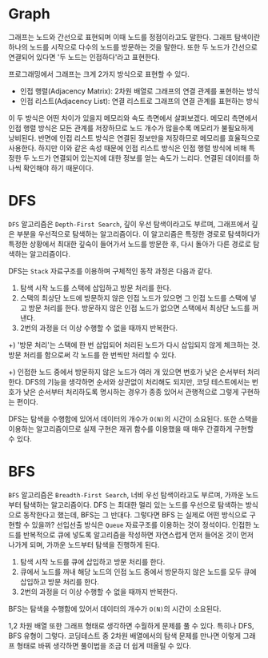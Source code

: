 # Graph
그래프는 노드와 간선으로 표현되며 이때 노드를 정점이라고도 말한다. 
그래프 탐색이란 하나의 노드를 시작으로 다수의 노드를 방문하는 것을 말한다.
또한 두 노드가 간선으로 연결되어 있다면 '두 노드는 인접하다'라고 표현한다.

프로그래밍에서 그래프는 크게 2가지 방식으로 표현할 수 있다.
- 인접 행렬(Adjacency Matrix): 2차원 배열로 그래프의 연결 관계를 표현하는 방식
- 인접 리스트(Adjacency List): 연결 리스트로 그래프의 연결 관계를 표현하는 방식

이 두 방식은 어떤 차이가 있을지 메모리와 속도 측면에서 살펴보겠다.
메모리 측면에서 인접 행렬 방식은 모든 관계를 저장하므로 노드 개수가 많을수록 메모리가 불필요하게 낭비된다.
반면에 인접 리스트 방식은 연결된 정보만을 저장하므로 메모리를 효율적으로 사용한다.
하지만 이와 같은 속성 때문에 인접 리스트 방식은 인접 행렬 방식에 비해 특정한 두 노드가 연결되어 있는지에 대한 정보를 얻는 속도가 느리다. 
연결된 데이터를 하나씩 확인해야 하기 때문이다.

# DFS
``DFS`` 알고리즘은 ``Depth-First Search``, 깊이 우선 탐색이라고도 부르며, 그래프에서 깊은 부분을 우선적으로 탐색하는 알고리즘이다. 
이 알고리즘은 특정한 경로로 탐색하다가 특정한 상황에서 최대한 깊숙이 들어가서 노드를 방문한 후, 다시 돌아가 다른 경로로 탐색하는 알고리즘이다.

DFS는 ``Stack`` 자료구조를 이용하며 구체적인 동작 과정은 다음과 같다.
1. 탐색 시작 노드를 스택에 삽입하고 방문 처리를 한다.
2. 스택의 최상단 노드에 방문하지 않은 인접 노드가 있으면 그 인접 노드를 스택에 넣고 방문 처리를 한다. 방문하지 않은 인접 노드가 없으면 스택에서 최상단 노드를 꺼낸다.
3. 2번의 과정을 더 이상 수행할 수 없을 때까지 반복한다.

+) '방문 처리'는 스택에 한 번 삽입되어 처리된 노드가 다시 삽입되지 않게 체크하는 것. 방문 처리를 함으로써 각 노드를 한 번씩만 처리할 수 있다.

+) 인접한 노드 중에서 방문하지 않은 노드가 여러 개 있으면 번호가 낮은 순서부터 처리한다. DFS의 기능을 생각하면 순서와 상관없이 처리해도 되지만, 코딩 테스트에서는 번호가 낮은 순서부터 처리하도록 명시하는 경우가 종종 있어서 관행적으로 그렇게 구현하는 편이다.

DFS는 탐색을 수행함에 있어서 데이터의 개수가 ``O(N)``의 시간이 소요된다. 또한 스택을 이용하는 알고리즘이므로 실제 구현은 재귀 함수를 이용했을 때 매우 간결하게 구현할 수 있다. 

# BFS
``BFS`` 알고리즘은 ``Breadth-First Search``, 너비 우선 탐색이라고도 부르며, 가까운 노드부터 탐색하는 알고리즘이다.
DFS 는 최대한 멀리 있는 노드를 우선으로 탐색하는 방식으로 동작한다고 했는데, BFS는 그 반대다. 그렇다면 BFS 는 실제로 어떤 방식으로 구현할 수 있을까?
선입선출 방식은 ``Queue`` 자료구조를 이용하는 것이 정석이다. 인접한 노드를 반복적으로 큐에 넣도록 알고리즘을 작성하면 자연스럽게 먼저 들어온 것이 먼저 나가게 되며, 가까운 노드부터 탐색을 진행하게 된다.

1. 탐색 시작 노드를 큐에 삽입하고 방문 처리를 한다.
2. 큐에서 노드를 꺼내 해당 노드의 인접 노드 중에서 방문하지 않은 노드를 모두 큐에 삽입하고 방문 처리를 한다.
3. 2번의 과정을 더 이상 수행할 수 없을 때까지 반복한다. 

BFS는 탐색을 수행함에 있어서 데이터의 개수가 ``O(N)``의 시간이 소요된다.

1,2 차원 배열 또한 그래프 형태로 생각하면 수월하게 문제를 풀 수 있다. 특히나 DFS, BFS 유형이 그렇다.
코딩테스트 중 2차원 배열에서의 탐색 문제를 만나면 이렇게 그래프 형태로 바꿔 생각하면 풀이법을 조금 더 쉽게 떠올릴 수 있다.

